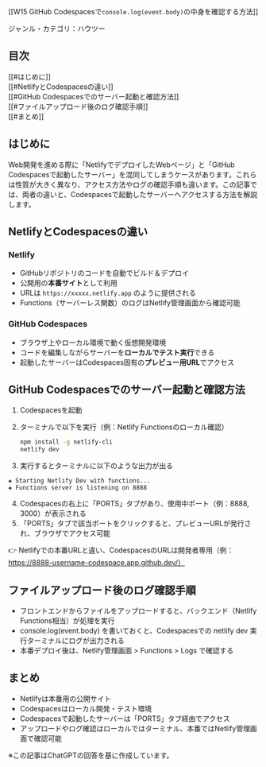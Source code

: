 [[W15 GitHub Codespacesで`console.log(event.body)`の中身を確認する方法]]

ジャンル・カテゴリ：ハウツー

## 目次
[[#はじめに]]  
[[#NetlifyとCodespacesの違い]]  
[[#GitHub Codespacesでのサーバー起動と確認方法]]  
[[#ファイルアップロード後のログ確認手順]]  
[[#まとめ]]  

## はじめに
Web開発を進める際に「NetlifyでデプロイしたWebページ」と「GitHub Codespacesで起動したサーバー」を混同してしまうケースがあります。これらは性質が大きく異なり、アクセス方法やログの確認手順も違います。この記事では、両者の違いと、Codespacesで起動したサーバーへアクセスする方法を解説します。

## NetlifyとCodespacesの違い
### Netlify
- GitHubリポジトリのコードを自動でビルド＆デプロイ  
- 公開用の**本番サイト**として利用  
- URLは `https://xxxxx.netlify.app` のように提供される  
- Functions（サーバーレス関数）のログはNetlify管理画面から確認可能  

### GitHub Codespaces
- ブラウザ上やローカル環境で動く仮想開発環境  
- コードを編集しながらサーバーを**ローカルでテスト実行**できる  
- 起動したサーバーはCodespaces固有の**プレビュー用URL**でアクセス  

## GitHub Codespacesでのサーバー起動と確認方法
1. Codespacesを起動  
2. ターミナルで以下を実行（例：Netlify Functionsのローカル確認）  
   ```bash
   npm install -g netlify-cli
   netlify dev
   ```

3. 実行するとターミナルに以下のような出力が出る
```
◈ Starting Netlify Dev with functions...
◈ Functions server is listening on 8888
```
4. Codespacesの右上に「PORTS」タブがあり、使用中ポート（例：8888, 3000）が表示される
5. 「PORTS」タブで該当ポートをクリックすると、プレビューURLが発行され、ブラウザでアクセス可能

👉 Netlifyでの本番URLと違い、CodespacesのURLは開発者専用（例：https://8888-username-codespace.app.github.dev/）

## ファイルアップロード後のログ確認手順
- フロントエンドからファイルをアップロードすると、バックエンド（Netlify Functions相当）が処理を実行
- console.log(event.body) を書いておくと、Codespacesでの netlify dev 実行ターミナルにログが出力される
- 本番デプロイ後は、Netlify管理画面 > Functions > Logs で確認する

## まとめ
- Netlifyは本番用の公開サイト
- Codespacesはローカル開発・テスト環境
- Codespacesで起動したサーバーは「PORTS」タブ経由でアクセス
- アップロードやログ確認はローカルではターミナル、本番ではNetlify管理画面で確認可能


※この記事はChatGPTの回答を基に作成しています。